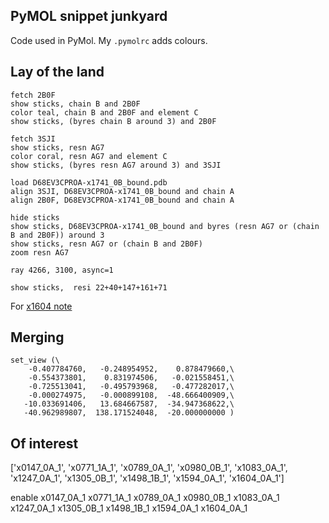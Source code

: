 ## PyMOL snippet junkyard

Code used in PyMol.
My `.pymolrc` adds colours.

## Lay of the land

```pymol
fetch 2B0F
show sticks, chain B and 2B0F
color teal, chain B and 2B0F and element C
show sticks, (byres chain B around 3) and 2B0F

fetch 3SJI
show sticks, resn AG7
color coral, resn AG7 and element C
show sticks, (byres resn AG7 around 3) and 3SJI

load D68EV3CPROA-x1741_0B_bound.pdb
align 3SJI, D68EV3CPROA-x1741_0B_bound and chain A
align 2B0F, D68EV3CPROA-x1741_0B_bound and chain A

hide sticks
show sticks, D68EV3CPROA-x1741_0B_bound and byres (resn AG7 or (chain B and 2B0F)) around 3
show sticks, resn AG7 or (chain B and 2B0F)
zoom resn AG7

ray 4266, 3100, async=1
```

    show sticks,  resi 22+40+147+161+71

For [x1604 note](x1604.md)

## Merging

```pymol
set_view (\
    -0.407784760,   -0.248954952,    0.878479660,\
    -0.554373801,    0.831974506,   -0.021558451,\
    -0.725513041,   -0.495793968,   -0.477282017,\
    -0.000274975,   -0.000899108,  -48.666400909,\
   -10.033691406,   13.684667587,  -34.947368622,\
   -40.962989807,  138.171524048,  -20.000000000 )
```

## Of interest

['x0147_0A_1',
 'x0771_1A_1',
 'x0789_0A_1',
 'x0980_0B_1',
 'x1083_0A_1',
 'x1247_0A_1',
 'x1305_0B_1',
 'x1498_1B_1',
 'x1594_0A_1',
 'x1604_0A_1']

enable x0147_0A_1 x0771_1A_1 x0789_0A_1 x0980_0B_1 x1083_0A_1 x1247_0A_1 x1305_0B_1 x1498_1B_1 x1594_0A_1 x1604_0A_1